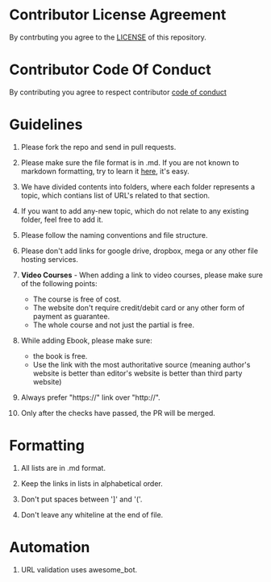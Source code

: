 # Contributor License Agreement

By contrbuting you agree to the [LICENSE](LICENSE.txt) of this repository.

# Contributor Code Of Conduct

By contributing you agree to respect contributor [code of conduct](code_of_conduct.md)

# Guidelines

1. Please fork the repo and send in pull requests.

2. Please make sure the file format is in .md. If you are not known to markdown formatting, try to learn it [here](https://guides.github.com/features/mastering-markdown/), it's easy.

3. We have divided contents into folders, where each folder represents a topic, which contians list of URL's related to that section.

4. If you want to add any-new topic, which do not relate to any existing folder, feel free to add it.

5. Please follow the naming conventions and file structure.

6. Please don't add links for google drive, dropbox, mega or any other file hosting services.

7. **Video Courses** - When adding a link to video courses, please make sure of the following points:
    * The course is free of cost.
    * The website don't require credit/debit card or any other form of payment as guarantee.
    * The whole course and not just the partial is free. 
 
8. While adding Ebook, please make sure:
    * the book is free.
    * Use the link with the most authoritative source (meaning author's website is better than editor's website is better than third party website) 

11. Always prefer "https://" link over "http://".

12. Only after the checks have passed, the PR will be merged.

# Formatting

1. All lists are in .md format.

2. Keep the links in lists in alphabetical order.

3. Don't put spaces between ']' and '('.

4. Don't leave any whiteline at the end of file.

# Automation

1. URL validation uses awesome_bot.